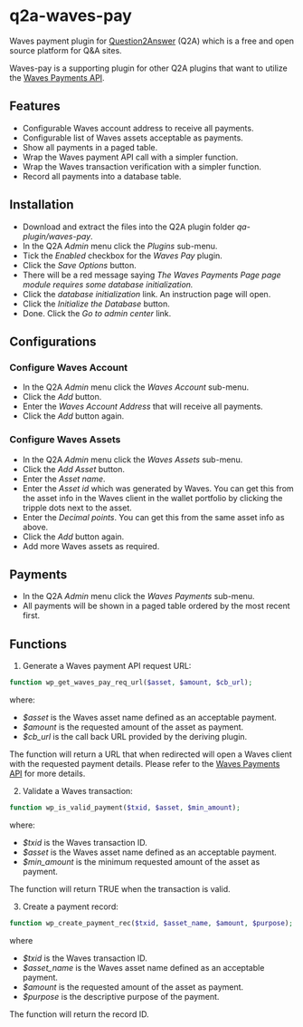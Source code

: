 # q2a-waves-pay
Waves payment plugin for [Question2Answer](https://www.question2answer.org/) (Q2A) which is a free and open source platform for Q&A sites.

Waves-pay is a supporting plugin for other Q2A plugins that want to utilize the [Waves Payments API](https://docs.wavesplatform.com/en/development-and-api/client-api/payments-api.html).

## Features
- Configurable Waves account address to receive all payments.
- Configurable list of Waves assets acceptable as payments.
- Show all payments in a paged table.
- Wrap the Waves payment API call with a simpler function.
- Wrap the Waves transaction verification with a simpler function.
- Record all payments into a database table.

## Installation
- Download and extract the files into the Q2A plugin folder *qa-plugin/waves-pay*.
- In the Q2A *Admin* menu click the *Plugins* sub-menu.
- Tick the *Enabled* checkbox for the *Waves Pay* plugin.
- Click the *Save Options* button.
- There will be a red message saying *The Waves Payments Page page module requires some database initialization.*
- Click the *database initialization* link. An instruction page will open.
- Click the *Initialize the Database* button.
- Done. Click the *Go to admin center* link.

## Configurations
### Configure Waves Account
- In the Q2A *Admin* menu click the *Waves Account* sub-menu.
- Click the *Add* button.
- Enter the *Waves Account Address* that will receive all payments.
- Click the *Add* button again.

### Configure Waves Assets
- In the Q2A *Admin* menu click the *Waves Assets* sub-menu.
- Click the *Add Asset* button.
- Enter the *Asset name*.
- Enter the *Asset id* which was generated by Waves. You can get this from the asset info in the Waves client in the wallet portfolio by clicking the tripple dots next to the asset.
- Enter the *Decimal points*. You can get this from the same asset info as above.
- Click the *Add* button again.
- Add more Waves assets as required.

## Payments
- In the Q2A *Admin* menu click the *Waves Payments* sub-menu.
- All payments will be shown in a paged table ordered by the most recent first.

## Functions
1. Generate a Waves payment API request URL:
~~~PHP
function wp_get_waves_pay_req_url($asset, $amount, $cb_url);
~~~
where:
- *$asset* is the Waves asset name defined as an acceptable payment.
- *$amount* is the requested amount of the asset as payment.
- *$cb_url* is the call back URL provided by the deriving plugin.

The function will return a URL that when redirected will open a Waves client with the requested payment details. Please refer to the [Waves Payments API](https://docs.wavesplatform.com/en/development-and-api/client-api/payments-api.html) for more details.

2. Validate a Waves transaction:
~~~PHP
function wp_is_valid_payment($txid, $asset, $min_amount);
~~~
where:
- *$txid* is the Waves transaction ID.
- *$asset* is the Waves asset name defined as an acceptable payment.
- *$min_amount* is the minimum requested amount of the asset as payment.

The function will return TRUE when the transaction is valid.

3. Create a payment record:
~~~PHP
function wp_create_payment_rec($txid, $asset_name, $amount, $purpose);
~~~
where
- *$txid* is the Waves transaction ID.
- *$asset_name* is the Waves asset name defined as an acceptable payment.
- *$amount* is the requested amount of the asset as payment.
- *$purpose* is the descriptive purpose of the payment.

The function will return the record ID.
